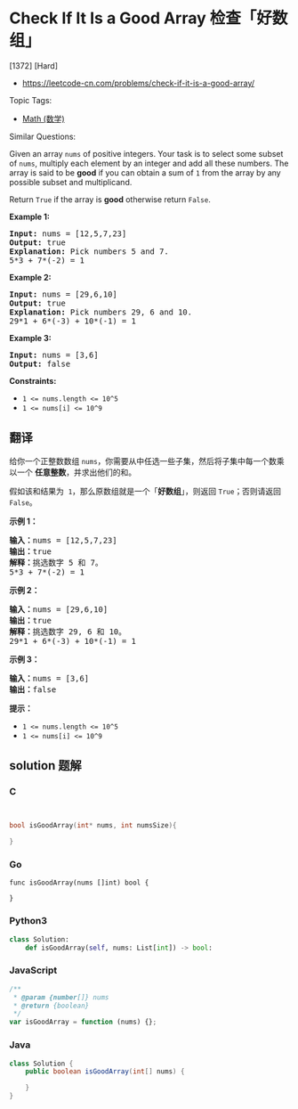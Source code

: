 # Check If It Is a Good Array 检查「好数组」

[1372] [Hard]

- https://leetcode-cn.com/problems/check-if-it-is-a-good-array/

Topic Tags:

- [Math (数学)](https://leetcode-cn.com/tag/math/)

Similar Questions:

Given an array `nums` of positive integers. Your task is to select some subset of `nums`, multiply each element by an integer and add all these numbers. The array is said to be **good** if you can obtain a sum of `1` from the array by any possible subset and multiplicand.

Return `True` if the array is **good** otherwise return `False`.

**Example 1:**

<pre><strong>Input:</strong> nums = [12,5,7,23]
<strong>Output:</strong> true
<strong>Explanation:</strong> Pick numbers 5 and 7.
5*3 + 7*(-2) = 1
</pre>

**Example 2:**

<pre><strong>Input:</strong> nums = [29,6,10]
<strong>Output:</strong> true
<strong>Explanation:</strong> Pick numbers 29, 6 and 10.
29*1 + 6*(-3) + 10*(-1) = 1
</pre>

**Example 3:**

<pre><strong>Input:</strong> nums = [3,6]
<strong>Output:</strong> false
</pre>

**Constraints:**

- `1 <= nums.length <= 10^5`
- `1 <= nums[i] <= 10^9`

## 翻译

给你一个正整数数组 `nums`，你需要从中任选一些子集，然后将子集中每一个数乘以一个 **任意整数**，并求出他们的和。

假如该和结果为  `1`，那么原数组就是一个「**好数组**」，则返回 `True`；否则请返回 `False`。

**示例 1：**

<pre><strong>输入：</strong>nums = [12,5,7,23]
<strong>输出：</strong>true
<strong>解释：</strong>挑选数字 5 和 7。
5*3 + 7*(-2) = 1
</pre>

**示例 2：**

<pre><strong>输入：</strong>nums = [29,6,10]
<strong>输出：</strong>true
<strong>解释：</strong>挑选数字 29, 6 和 10。
29*1 + 6*(-3) + 10*(-1) = 1
</pre>

**示例 3：**

<pre><strong>输入：</strong>nums = [3,6]
<strong>输出：</strong>false
</pre>

**提示：**

- `1 <= nums.length <= 10^5`
- `1 <= nums[i] <= 10^9`

## solution 题解

### C

```c


bool isGoodArray(int* nums, int numsSize){

}


```

### Go

```golang
func isGoodArray(nums []int) bool {

}
```

### Python3

```python
class Solution:
    def isGoodArray(self, nums: List[int]) -> bool:

```

### JavaScript

```javascript
/**
 * @param {number[]} nums
 * @return {boolean}
 */
var isGoodArray = function (nums) {};
```

### Java

```java
class Solution {
    public boolean isGoodArray(int[] nums) {

    }
}
```
